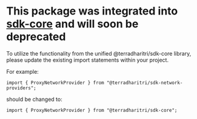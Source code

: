 # This package was integrated into [sdk-core](https://www.npmjs.com/package/@dharitri/sdk-core) and will soon be deprecated
To utilize the functionality from the unified @terradharitri/sdk-core library, please update the existing import statements within your project.

For example:
``` 
import { ProxyNetworkProvider } from "@terradharitri/sdk-network-providers";
```
should be changed to:
```
import { ProxyNetworkProvider } from "@terradharitri/sdk-core";
```
